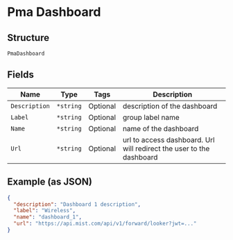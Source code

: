 
# Pma Dashboard

## Structure

`PmaDashboard`

## Fields

| Name | Type | Tags | Description |
|  --- | --- | --- | --- |
| `Description` | `*string` | Optional | description of the dashboard |
| `Label` | `*string` | Optional | group label name |
| `Name` | `*string` | Optional | name of the dashboard |
| `Url` | `*string` | Optional | url to access dashboard. Url will redirect the user to the dashboard |

## Example (as JSON)

```json
{
  "description": "Dashboard 1 description",
  "label": "Wireless",
  "name": "dashboard_1",
  "url": "https://api.mist.com/api/v1/forward/looker?jwt=..."
}
```

